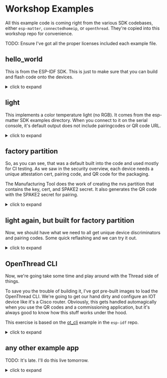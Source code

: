 # Workshop Examples

All this example code is coming right from the various SDK codebases,
either `esp-matter`, `connectedhomeip`, or `openthread`. They're 
copied into this workshop repo for convenience.

TODO: Ensure I've got all the proper licenses included each example file.


## hello_world

This is from the ESP-IDF SDK. This is just to make sure that you can
build and flash code onto the devices.

<details>
<summary>click to expand</summary>

```bash
cd /workspaces/examples/hello_world
```

Configure for the target board. We've got support for all the various esp32
targets in the container, but we're just working with esp32c6 today.

```bash
idf.py set-target esp32c6
```

Check out the menuconfig! I haven't had to custom compile a linux kernel
in ages, but this is just like that was the last time I did it. You shouldn't
have to change anything for the hello_world build, but you'll definitely
learn some options here. Especially with flash partitioning and component
enablement. For example, if you were building a low power Matter device 
with the esp32c6, you could make a device that just uses the BLE and Thread
support and skip building in wifi at all to save a lot of code space and power.

When you're done poking around the menuconfig, quit without saving and run 
the build.

```bash
idf.py menuconfig
idf.py build
```
After five or so minutes and close to a thousand build commands, the build
will be done and the tail of your build output will look something like this.

```bash
-- Build files have been written to: /workspaces/examples/hello_world/build/bootloader
[103/104] Generating binary image from built executableesptool.py v4.5.1
Creating esp32c6 image...
Merged 1 ELF section
Successfully created esp32c6 image.
Generated /workspaces/examples/hello_world/build/bootloader/bootloader.bin
[104/104] cd /workspaces/examples/hello_world/build/bootloader/esp-idf/es...ader 0x0 /workspaces/examples/hello_world/build/bootloader/bootloader.binBootloader binary size 0x50b0 bytes. 0x2f50 bytes (37%) free.
[890/891] Generating binary image from built executableesptool.py v4.5.1
Creating esp32c6 image...
Merged 1 ELF section
Successfully created esp32c6 image.
Generated /workspaces/examples/hello_world/build/hello_world.bin
[891/891] cd /workspaces/examples/hello_world/build/esp-idf/esptool_py &&...artition-table.bin /workspaces/examples/hello_world/build/hello_world.binhello_world.bin binary size 0x1e500 bytes. Smallest app partition is 0x100000 bytes. 0xe1b00 bytes (88%) free.

Project build complete. To flash, run this command:
/opt/esp/tools/python_env/idf5.1_py3.9_env/bin/python ../../opt/esp/idf/components/esptool_py/esptool/esptool.py -p (PORT) -b 460800 --before default_reset --after hard_reset --chip esp32c6  write_flash --flash_mode dio --flash_size 2MB --flash_freq 80m 0x0 build/bootloader/bootloader.bin 0x8000 build/partition_table/partition-table.bin 0x10000 build/hello_world.bin
or run 'idf.py -p (PORT) flash'
root@b6f14b7080a6:/workspaces/examples/hello_world#
```

### Flashing the dev board

Connect one of your dev boards to your laptop via the USB-C to UART port,
which is the port in the bottom right of the diagram below. With the component
side up and the USB-C ports pointing down, it is the port on the left.

![Annotated diagram of ESP32-C6 board](specs/esp32-c6-devkitc-1-v1-annotated-photo.png)

The device port should be something like the following depending on your OS:

* Linux: `/dev/tty-usbserialXXXX`
* macOS: `/dev/tty.usbserial-NNN`
* Windows: `COM5` (need a windows person in the workshop to help here)

Now we need to go back to a shell in your host OS to flash the dev board,

```bash
cd path/to/esp-matter-workshop
cd examples/hello_world
```

At the end of the build output above, you got a very long `esptool.py` command line.
You'll call esptool however you installed it in your host OS (whether it is a standalone
executable or a python script) and then copy everything after the port parameter. I've
added lines for readability below, but you can just copy/pasta everything from `-b` onward.

```bash
esptool --port /dev/tty.usbserial-220 \
    -b 460800 --before default_reset --after hard_reset \
    --chip esp32c6  write_flash --flash_mode dio --flash_size 2MB \
    --flash_freq 80m \ 
    0x0 build/bootloader/bootloader.bin \
    0x8000 build/partition_table/partition-table.bin \
    0x10000 build/hello_world.bin
```

### Check out that hello_world

Once you've flashed the board, connect to the same serial port with
terminal emulator. On Linux and macOS, screen is cheap and dirty. You
want to sub in whatever your serial port was from above.

Serial settings: 115200,8,N,1. No flow control.

```bash
screen /dev/tty.usbserial-220 115200

Restarting in 4 seconds...
Restarting in 3 seconds...
Restarting in 2 seconds...
Restarting in 1 seconds...
Restarting in 0 seconds...
Restarting now.
ESP-ROM:esp32c6-20220919
Build:Sep 19 2022
rst:0xc (SW_CPU),boot:0xc (SPI_FAST_FLASH_BOOT)
Saved PC:0x4001975a
SPIWP:0xee
mode:DIO, clock div:2
load:0x4086c410,len:0xd5c
load:0x4086e610,len:0x2b20
load:0x40875720,len:0x17d4
entry 0x4086c410
I (26) boot: ESP-IDF 420ebd2 2nd stage bootloader
I (27) boot: compile time May 19 2023 19:45:21
I (28) boot: chip revision: v0.0
I (30) boot.esp32c6: SPI Speed      : 40MHz
I (35) boot.esp32c6: SPI Mode       : DIO
I (39) boot.esp32c6: SPI Flash Size : 2MB
I (44) boot: Enabling RNG early entropy source...
W (49) bootloader_random: bootloader_random_enable() has not been implemented yet
I (58) boot: Partition Table:
I (61) boot: ## Label            Usage          Type ST Offset   Length
I (68) boot:  0 nvs              WiFi data        01 02 00009000 00006000
I (76) boot:  1 phy_init         RF data          01 01 0000f000 00001000
I (83) boot:  2 factory          factory app      00 00 00010000 00100000
I (91) boot: End of partition table
I (95) esp_image: segment 0: paddr=00010020 vaddr=42010020 size=07340h ( 29504) map
I (115) esp_image: segment 1: paddr=00017368 vaddr=40800000 size=00cb0h (  3248) load
I (118) esp_image: segment 2: paddr=00018020 vaddr=42000020 size=0d068h ( 53352) map
I (142) esp_image: segment 3: paddr=00025090 vaddr=40800cb0 size=083ech ( 33772) load
I (159) esp_image: segment 4: paddr=0002d484 vaddr=408090a0 size=01054h (  4180) load
I (166) boot: Loaded app from partition at offset 0x10000
I (167) boot: Disabling RNG early entropy source...
W (168) bootloader_random: bootloader_random_enable() has not been implemented yet
I (187) cpu_start: Unicore app
I (188) cpu_start: Pro cpu up.
W (198) clk: esp_perip_clk_init() has not been implemented yet
I (204) cpu_start: Pro cpu start user code
I (204) cpu_start: cpu freq: 160000000 Hz
I (205) cpu_start: Application information:
I (207) cpu_start: Project name:     hello_world
I (213) cpu_start: App version:      f383536
I (218) cpu_start: Compile time:     May 19 2023 19:44:31
I (224) cpu_start: ELF file SHA256:  7cd2dd783ea9cec9...
I (230) cpu_start: ESP-IDF:          420ebd2
I (235) cpu_start: Min chip rev:     v0.0
I (239) cpu_start: Max chip rev:     v0.99
I (244) cpu_start: Chip rev:         v0.0
I (249) heap_init: Initializing. RAM available for dynamic allocation:
I (256) heap_init: At 4080AF90 len 00071680 (453 KiB): D/IRAM
I (262) heap_init: At 4087C610 len 00002F54 (11 KiB): STACK/DIRAM
I (269) heap_init: At 50000010 len 00003FF0 (15 KiB): RTCRAM
I (276) spi_flash: detected chip: generic
I (280) spi_flash: flash io: dio
W (284) spi_flash: Detected size(8192k) larger than the size in the binary image header(2048k). Using the size in the binary image .
I (297) sleep: Configure to isolate all GPIO pins in sleep state
I (304) sleep: Enable automatic switching of GPIO sleep configuration
I (311) coexist: coex firmware version: ebddf30
I (316) coexist: coexist rom version 5b8dcfa
I (322) app_start: Starting scheduler on CPU0
I (326) main_task: Started on CPU0
I (326) main_task: Calling app_main()
Hello world!
This is esp32c6 chip with 1 CPU core(s), WiFi/BLE, 802.15.4 (Zigbee/Thread), silicon revision v0.0, 2MB external flash
Minimum free heap size: 474624 bytes
```

</details>



## light

This implements a color temperature light (no RGB). It comes from the 
esp-matter SDK examples directory. When you connect to it on the serial
console, it's default output does not include pairingcodes or QR code URL.

<details>
<summary>click to expand</summary>

* build it

```bash
# in the build container
cd /workspaces/examples/light
idf.py set-target esp32c6
idf.py menuconfig
idf.py build
```

<details>
<summary>build output</summary>

```bash
[1144/1145] Generating binary image from built executableesptool.py v4.5.1
Creating esp32c6 image...
Merged 2 ELF sections
Successfully created esp32c6 image.
Generated /workspaces/examples/light/build/light.bin
[1145/1145] cd /workspaces/examples/light/build/esp-idf/esptool_...e/partition-table.bin /workspaces/examples/light/build/light.binlight.bin binary size 0x16e990 bytes. Smallest app partition is 0x1c0000 bytes. 0x51670 bytes (18%) free.

Project build complete. To flash, run this command:
/opt/esp/tools/python_env/idf5.1_py3.9_env/bin/python ../../../opt/esp/idf/components/esptool_py/esptool/esptool.py -p (PORT) -b 460800 --before default_reset --after hard_reset --chip esp32c6  write_flash --flash_mode dio --flash_size 4MB --flash_freq 40m 0x0 build/bootloader/bootloader.bin 0xc000 build/partition_table/partition-table.bin 0x20000 build/light.bin
or run 'idf.py -p (PORT) flash'
```

Build should take around 15m. (Took 13m on my 6 year old quad core i7 imac under docker)
</details>

* flash it

```bash
esptool.py -p (PORT) -b 460800 --before default_reset --after hard_reset --chip esp32c6  write_flash --flash_mode dio --flash_size 4MB --flash_freq 40m 0x0 build/bootloader/bootloader.bin 0xc000 build/partition_table/partition-table.bin 0x20000 build/light.bin
```

* connect to serial console
* check out pairing code

```bash 
> matter help

  esp             Usage: matter esp <sub_command>
  base64          Base64 encode / decode utilities
  exit            Exit the shell application
  help            List out all top level commands
  version         Output the software version
  ble             BLE transport commands
  wifi            Usage: wifi <subcommand>
  config          Manage device configuration. Usage to dump value: config [param_name] and to set some values (discriminator): con.
  device          Device management commands
  onboardingcodes Dump device onboarding codes. Usage: onboardingcodes none|softap|ble|onnetwork [qrcode|qrcodeurl|manualpairingcode]
  dns             Dns client commands
  ota             OTA commands
Done
> matter onboardingcodes ble manualpairingcode

```

* ask your neighbors what pairing code they got
* See how many of you can pair with someone else's device

</details>


## factory partition

So, as you can see, that was a default built into the code and used mostly
for CI testing. As we saw in the security overview, each device needs a
unique attestation cert, pairing code, and QR code for the packaging.

The Manufacturing Tool does the work of creating the nvs partition that
contains the key, cert, and SPAKE2 secret. It also generates the QR code
with the SPAKE2 secret for pairing.

<details>
<summary>click to expand</summary>

We're going to work through some of the instructions in 
[Manufacturing Tool Docs](https://github.com/espressif/esp-matter/blob/273efe2/tools/mfg_tool/README.md).

First, we need to pull up `idf.py menuconfig` and reconfigure the app to use
credentials from the nvs partitions we're also about to create. Read over
the intro and then jump to the [Configure Your App](https://github.com/espressif/esp-matter/blob/273efe2/tools/mfg_tool/README.md#configure-your-app) section. Follow the insructions there
to set the Commissioning, Attestation, and Manufacturing options. Save and quit
when you're done to save changes to `sdkconfig`

You'll need to rebuild the application partition, so probably best
to kick of an `idf.py build` in this container and we'll go run another
instance of the container to mess around with the Manufacturing Tool.

```bash
# Let's start another build container on your host os
cd path/to/esp-matter-workshop
docker run -it --mount type=bind,source="$(pwd)",target=/workspaces \
    ducksauz/esp-matter-dev:latest /bin/bash
```

Check out the help for `mfg_tool.py`. I've truncated the help output. 
There are a lot of interesting options there to play with.


```bash
# In the new container
# Add the tool to the path because I missed it.
PATH=/opt/esp/esp-matter/tools/mfg_tool:${PATH}

# Check out 
# mfg_tool.py -h
usage: mfg_tool.py [-h] [-n COUNT] [-s SIZE] [-e] [--passcode PASSCODE] [--discriminator DISCRIMINATOR] [-cf {0,1,2}]
                   [-dm {0,1,2}] [-cn CN_PREFIX] [-lt LIFETIME] [-vf VALID_FROM] [-c CERT] [-k KEY] [-cd CERT_DCLRN]
                   [--dac-cert DAC_CERT] [--dac-key DAC_KEY] [--paa | --pai] [-v VENDOR_ID] [--vendor-name VENDOR_NAME]
                   [-p PRODUCT_ID] [--product-name PRODUCT_NAME] [--hw-ver HW_VER] [--hw-ver-str HW_VER_STR] [--mfg-date MFG_DATE]
                   [--serial-num SERIAL_NUM] [--enable-rotating-device-id] [--rd-id-uid RD_ID_UID]
                   [--calendar-types CALENDAR_TYPES [CALENDAR_TYPES ...]] [--locales LOCALES [LOCALES ...]]
                   [--fixed-labels FIXED_LABELS [FIXED_LABELS ...]] [--product-label PRODUCT_LABEL] [--product-url PRODUCT_URL]
                   [--csv CSV] [--mcsv MCSV]

```

First, we'll just make a single partition.

```bash
CRED_PATH=/opt/esp/esp-matter/connectedhomeip/connectedhomeip/credentials
$ mfg_tool.py -cn "My Awesome Bulb" -v 0xFFF2 -p 0x8001 --pai \
    -k ${CRED_PATH}/test/attestation/Chip-Test-PAI-FFF2-8001-Key.pem \
    -c ${CRED_PATH}/test/attestation/Chip-Test-PAI-FFF2-8001-Cert.pem \
   -cd ${CRED_PATH}/test/certification-declaration/Chip-Test-CD-FFF2-8001.der
```

Take a look at the certs and keys that will end up in the factory partition.
Note: `$SOME_UID` will be a randomly generated UID 

```bash
$ ls -l out/fff2_8001/$SOME_UID/internal/
total 28
-rw-r--r-- 1 root root  497 May 20 03:34 DAC_cert.der
-rw-r--r-- 1 root root  729 May 20 03:34 DAC_cert.pem
-rw-r--r-- 1 root root  227 May 20 03:34 DAC_key.pem
-rw-r--r-- 1 root root   32 May 20 03:34 DAC_private_key.bin
-rw-r--r-- 1 root root   65 May 20 03:34 DAC_public_key.bin
-rw-r--r-- 1 root root  449 May 20 03:34 PAI_cert.der
-rw-r--r-- 1 root root 1059 May 20 03:34 partition.csv
```

* Take a look at the certs with `openssl x509`
* Check out the `partition.csv` file for what's happening there. How do you think these options map to the command line options?




</details>


## light again, but built for factory partition

Now, we should have what we need to all get unique device discriminators
and pairing codes. Some quick reflashing and we can try it out.

<details>
<summary>click to expand</summary>

### Erase the device

Especially when you're changing device credentials, it's a good idea to
just wipe flash before you reprogram so you don't end up with spurious
behavior due to old data.

```bash
# On the host machine
$ esptool.py -p /dev/tty.usbserial-10 erase_flash
esptool.py v4.5.1
Serial port /dev/tty.usbserial-10
Connecting....
Detecting chip type... ESP32-C6
Chip is ESP32-C6 (revision v0.0)
Features: WiFi 6, BT 5, IEEE802.15.4
Crystal is 40MHz
MAC: 60:55:f9:f6:fd:0c
Uploading stub...
Running stub...
Stub running...
Erasing flash (this may take a while)...
Chip erase completed successfully in 2.2s
Hard resetting via RTS pin...
```

### Flash the application

```bash
esptool.py -p (PORT) -b 460800 --before default_reset --after hard_reset --chip esp32c6  write_flash --flash_mode dio --flash_size 4MB --flash_freq 40m 0x0 build/bootloader/bootloader.bin 0xc000 build/partition_table/partition-table.bin 0x20000 build/light.bin
```

### Flash the factory partition

```bash
esptool.py -p /dev/tty.usbserial-10 write_flash \
    0x10000 out/fff2_8001/$SOME_UID/$SOME_UID-partition.bin
```

This is as good a time as any to talk about the flash partition table.
We get this output early in the build process.

```log
[3/1145] Generating ../../partition_table/partition-table.binPartition table binary generated. Contents:
*******************************************************************************
# ESP-IDF Partition Table
# Name, Type, SubType, Offset, Size, Flags
esp_secure_cert,63,6,0xd000,8K,encrypted
nvs,data,nvs,0x10000,24K,
nvs_keys,data,nvs_keys,0x16000,4K,encrypted
phy_init,data,phy,0x17000,4K,
ota_0,app,ota_0,0x20000,1792K,
ota_1,app,ota_1,0x1e0000,1792K,
ot_storage,data,fat,0x3a0000,24K,
*******************************************************************************
```

It's computed from the partition csv template file configured in `sdkconfig`.
We're using partitions_thread.csv because that's the default for the esp32c6
and esp32h2 devices.

```bash
$ cat partitions_thread.csv
# Name,   Type, SubType, Offset,  Size, Flags
# Note: Firmware partition offset needs to be 64K aligned, initial 36K (9 sectors) are reserved for bootloader and partition table
esp_secure_cert,  0x3F, ,0xd000,     0x2000, encrypted
nvs,       data, nvs,     0x10000,   0x6000,
nvs_keys, data, nvs_keys, ,          0x1000, encrypted
phy_init,  data, phy,     ,          0x1000,
ota_0,    app, ota_0,     ,          0x1C0000,
ota_1,    app, ota_1,     ,          0x1C0000,
# For Wi-Fi device, this partition can be deleted.
ot_storage,data, fat,     ,          0x6000,
```

`esp_secure_cert` and `nvs_keys` are related to firmware and config
security. `nvs` is the partition that will hold the device attestation
certs and key. `phy_init` holds radio calibration data and mac address
info (I think). `ota_0` and `ota_1` are two slots to hold the application
image, allowing the device to safely do OTA updates without bricking itself.
Lastly, `ot_storage` is for (Open)Thread device credential storage for to
access the Thread network to which it is joined.

The bootloader and partition table are in flash starting at 0x0000 and 0xc000,
respectively. These are both configurable in `sdkconfig`

```text
CONFIG_BOOTLOADER_OFFSET_IN_FLASH=0x0
CONFIG_PARTITION_TABLE_OFFSET=0xC000
```

You should be able to just pull up the QR code for the partition you flashed.
Open `out/fff2_8001/$SOME_UID/$SOME_UID-qrcode.png` and scan it with your
smart home app, which should probably be Home.app (iOS) or Google Home App 
(Android).

</details>


## OpenThread CLI

Now, we're going take some time and play around with the Thread side of things.

To save you the trouble of building it, I've got pre-built images to load the
OpenThread CLI. We're going to get our hand dirty and configure an IOT device
like it's a Cisco router. Obviously, this gets handled automagically when you
use the QR codes and a commissioning application, but it's always good to know
how this stuff works under the hood.

This exercise is based on the [ot_cli](https://github.com/espressif/esp-idf/tree/56123c52aa/examples/openthread/ot_cli) example in the `esp-idf` repo.

<details>
<summary>click to expand</summary>

### Flash the `ot-cli` image

```bash
# On your host machine
cd path/to/esp-matter-workshop
cd examples/ot-cli

esptool.py -p ${PORT} -b 460800 --before default_reset --after hard_reset \
  --chip esp32c6  write_flash --flash_mode dio --flash_size 8MB \
  --flash_freq 80m \
  0x0 build/bootloader/bootloader.bin \
  0x8000 build/partition_table/partition-table.bin \
  0x10000 build/esp_ot_cli.bin
```

### Check out some of the ot-cli commands

```log
> discover
>

| Network Name     | Extended PAN     | PAN  | MAC Address      | Ch | dBm | LQI |
+------------------+------------------+------+------------------+----+-----+-----+
| NEST-PAN-BCC2    | abcd7676acbd7676 | bcc2 | 021a2b3c32323232 | 13 | -74 |  30 |
| OpenThreadDemo   | 1111111122222222 | 1234 | ceb04c89f89bafa9 | 15 | -75 |  25 |
| MyHome123456788  | efda4321efda4321 | 54ea | 021a2b3cdfdfdf55 | 24 | -101 |   0 |
| MyHome123456788  | efda4321efda4321 | 54ea | 021a2b3c8a8a3a44 | 25 | -67 |  66 |

> counters
> 

```


### Join the workshop Thread network

Connect via serial console to the ESP32. You'll need to adjust your serial
settings to perform local echo, as the ot-cli doesn't echo what you type.
Annoying, but easily remedied. Depending on what tool you're using to make
the serial connection, you might want/need to save the local echo as a
different profile, quit, and reconnect with that profile. I had to do this
with `minicom`

We're going to join all the modules to an OTBR up here. I used the same
command on the OTBR to dump the active dataset as is in the 

```bash
john@touchpi:~/thread-sandbox/ot-br-posix/build/otbr/tools $ sudo ot-ctl dataset active -x
0e080000000000010000000300000f35060004001fffe0020811111111222222220708fd0907de4e41c5f0051000112233445566778899aabbccddeeff030e4f70656e54687265616444656d6f010212340410445f2b5ca6f2a93a55ce570a70efeecb0c0402a0f7f8
```

From our serial terminal sessions, we're going apply that to `ot-cli` running on both
your esp32c6 modules.

```bash
> factoryreset
# the device will reboot

> dataset set active 0e080000000000010000000300000f35060004001fffe0020811111111222222220708fd0907de4e41c5f0051000112233445566778899aabbccddeeff030e4f70656e54687265616444656d6f010212340410445f2b5ca6f2a93a55ce570a70efeecb0c0402a0f7f8
> ifconfig up
Done
> thread start
Done

# After some seconds

> state
router  # child is also a valid state
Done

```

</details>


## any other example app

TODO: It's late. I'll do this live tomorrow.

<details>
<summary>click to expand</summary>

</details>


[def]: https://github.com/espressif/esp-idf/tree/56123c52aa/examples/openthread/ot_cli